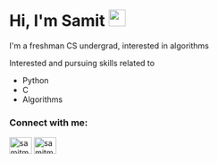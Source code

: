 # Hi, I'm Samit <img src="https://raw.githubusercontent.com/MartinHeinz/MartinHeinz/master/wave.gif" width="30px">




I'm a freshman CS undergrad, interested in algorithms 

Interested and pursuing skills related to
 - Python
 - C
 - Algorithms

<h3 align="left">Connect with me:</h3>
<p align="left">
<a href="https://twitter.com/rajabetaa" target="blank"><alt="rajabetaa" height="30" width="40" /></a>
<a href="https://instagram.com/samitmohan" target="blank"><img align="center" src="https://cdn.jsdelivr.net/npm/simple-icons@3.0.1/icons/instagram.svg" alt="samitmohan" height="30" width="40" /></a>
<a href="https://www.youtube.com/c/samitmohan" target="blank"><img align="center" src="https://cdn.jsdelivr.net/npm/simple-icons@3.0.1/icons/youtube.svg" alt="samitmohan" height="30" width="40" /></a>
</p>


